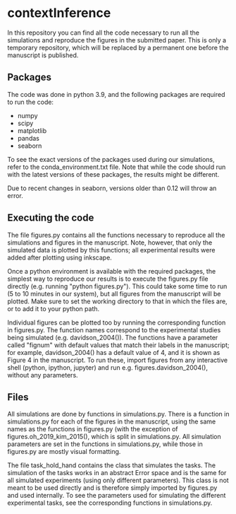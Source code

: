 # contextInference
In this repository you can find all the code necessary to run all the simulations and reproduce the figures in the submitted paper. This is only a temporary repository, which will be replaced by a permanent one before the manuscript is published.

## Packages
The code was done in python 3.9, and the following packages are required to run the code:
- numpy
- scipy
- matplotlib
- pandas
- seaborn

To see the exact versions of the packages used during our simulations, refer to the conda_environment.txt file. Note that while the code should run with the latest versions of these packages, the results might be different.

Due to recent changes in seaborn, versions older than 0.12 will throw an error.

## Executing the code
The file figures.py contains all the functions necessary to reproduce all the simulations and figures in the manuscript. Note, however, that only the simulated data is plotted by this functions; all experimental results were added after plotting using inkscape.

Once a python environment is available with the required packages, the simplest way to reproduce our results is to execute the figures.py file directly (e.g. running "python figures.py"). This could take some time to run (5 to 10 minutes in our system), but all figures from the manuscript will be plotted. Make sure to set the working directory to that in which the files are, or to add it to your python path.

Individual figures can be plotted too by running the corresponding function in figures.py. The function names correspond to the experimental studies being simulated (e.g. davidson_2004()). The functions have a parameter called "fignum" with default values that match their labels in the manuscript; for example, davidson_2004() has a default value of 4, and it is shown as Figure 4 in the manuscript. To run these, import figures from any interactive shell (python, ipython, jupyter) and run e.g. figures.davidson_2004(), without any parameters.

## Files
All simulations are done by functions in simulations.py. There is a function in simulations.py for each of the figures in the manuscript, using the same names as the functions in figures.py (with the exception of figures.oh_2019_kim_2015(), which is split in simulations.py. All simulation parameters are set in the functions in simulations.py, while those in figures.py are mostly visual formatting.

The file task_hold_hand contains the class that simulates the tasks. The simulation of the tasks works in an abstract Error space and is the same for all simulated experiments (using only different parameters). This class is not meant to be used directly and is therefore simply imported by figures.py and used internally. To see the parameters used for simulating the different experimental tasks, see the corresponding functions in simulations.py.
